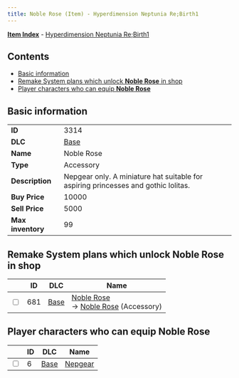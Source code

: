 ```yaml
---
title: Noble Rose (Item) - Hyperdimension Neptunia Re;Birth1
---
```


[**Item Index**](/neptunia/rb1/item/index.html) - [Hyperdimension Neptunia Re;Birth1](/neptunia/rb1)

## Contents

- [Basic information](#basic-information)
- [Remake System plans which unlock **Noble Rose** in shop](#remake-system-plans-which-unlock-noble-rose-in-shop)
- [Player characters who can equip **Noble Rose**](#player-characters-who-can-equip-noble-rose)
## Basic information

|   |   |
| -- | -- |
| **ID** | 3314 |
| **DLC** | [Base](/neptunia/rb1/dlc/1-base.html) |
| **Name** | Noble Rose |
| **Type** | Accessory |
| **Description** | Nepgear only. A miniature hat suitable for aspiring princesses and gothic lolitas. |
| **Buy Price** | 10000 |
| **Sell Price** | 5000 |
| **Max inventory** | 99 |


## Remake System plans which unlock **Noble Rose** in shop

|    | ID | DLC | Name |
| -- | -- | --- | ---- |
| <input type="checkbox" id="rb1-remake-1-681" class="trackbox" /> | 681 | [Base](/neptunia/rb1/dlc/1-base.html) | [Noble Rose](/neptunia/rb1/remake/1-681-noble-rose.html)<br /> → [Noble Rose](/neptunia/rb1/item/1-3314-noble-rose.html) (Accessory) |


## Player characters who can equip **Noble Rose**

|    | ID | DLC | Name |
| -- | -- | --- | ---- |
| <input type="checkbox" id="rb1-player-1-6" class="trackbox" /> | 6 | [Base](/neptunia/rb1/dlc/1-base.html) | [Nepgear](/neptunia/rb1/player/1-6-nepgear.html) |

